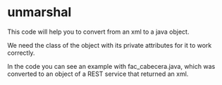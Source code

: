 # unmarshal
 This code will help you to convert from an xml to a java object.
 
 We need the class of the object with its private attributes for it to work correctly.

 In the code you can see an example with fac_cabecera.java, which was converted to an object of a REST service that returned an xml.
